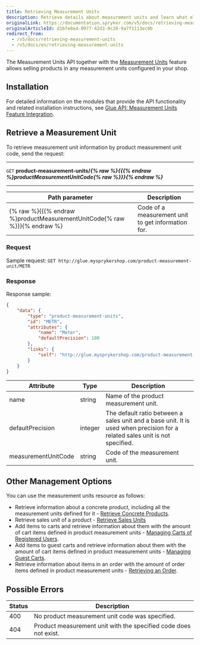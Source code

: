 ```yaml
---
title: Retrieving Measurement Units
description: Retrieve details about measurement units and learn what else you can do with the resource.
originalLink: https://documentation.spryker.com/v5/docs/retrieving-measurement-units
originalArticleId: d16fe8ed-0977-42d3-9c20-9a7f1113ec0b
redirect_from:
  - /v5/docs/retrieving-measurement-units
  - /v5/docs/en/retrieving-measurement-units
---
```


The Measurement Units API together with the [Measurement Units](/docs/scos/user/features/{{page.version}}/measurement-units-feature-overview.html) feature allows selling products in any measurement units configured in your shop. 

## Installation 

For detailed information on the modules that provide the API functionality and related installation instructions, see [Glue API: Measurement Units Feature Integration](/docs/scos/dev/migration-and-integration/202005.0/feature-integration-guides/glue-api/glue-api-measurement-units-feature-integration.html).

## Retrieve a Measurement Unit

To retrieve measurement unit information by product measurement unit code, send the request:

---
`GET` **product-measurement-units/*{% raw %}{{{% endraw %}productMeasurementUnitCode{% raw %}}}{% endraw %}***

---



| Path parameter | Description |
| --- | --- |
| {% raw %}{{{% endraw %}productMeasurementUnitCode{% raw %}}}{% endraw %} | Code of a measurement unit to get information for. |

### Request

Sample request: `GET http://glue.mysprykershop.com/product-measurement-unit/METR`

### Response
Response sample:

```json
{
    "data": {
        "type": "product-measurement-units",
        "id": "METR",
        "attributes": {
            "name": "Meter",
            "defaultPrecision": 100
        },
        "links": {
            "self": "http://glue.mysprykershop.com/product-measurement-units/METR"
        }
    }
}
```



| Attribute | Type | Description |
| --- | --- | --- |
| name | string | Name of the product measurement unit. |
| defaultPrecision | integer | The default ratio between a sales unit and a base unit. It is used when precision for a related sales unit is not specified. |
| measurementUnitCode | string | Code of the measurement unit. |


## Other Management Options

You can use the measurement units resource as follows:

*  Retrieve information about a concrete product, including all the measurement units defined for it - [Retrieve Concrete Products](/docs/scos/dev/glue-api-guides/{{page.version}}/managing-products/retrieving-product-information.html#retrieve-concrete-products).
* Retrieve sales unit of a product - [Retrieve Sales Units](/docs/scos/dev/glue-api-guides/{{page.version}}/managing-products/retrieving-product-information.html#retrieve-sales-units)
*  Add items to carts and retrieve information about them with the amount of cart items defined in product measurement units - [Managing Carts of Registered Users](/docs/scos/dev/glue-api-guides/{{page.version}}/managing-carts/carts-of-registered-users/managing-carts-of-registered-users.html).
* Add items to guest carts and retrieve information about them with the amount of cart items defined in product measurement units - [Managing Guest Carts](/docs/scos/dev/glue-api-guides/{{page.version}}/managing-carts/guest-carts/managing-guest-carts.html).
* Retrieve information about items in an order with the amount of order items defined in product measurement units - [Retrieving an Order](/docs/scos/dev/glue-api-guides/{{page.version}}/manging-customers/retrieving-customer-orders.html#retrieving-an-order).



## Possible Errors


|Status  |Description  |
| --- | --- |
| 400 | No product measurement unit code was specified. |
| 404 | Product measurement unit with the specified code does not exist. | 




